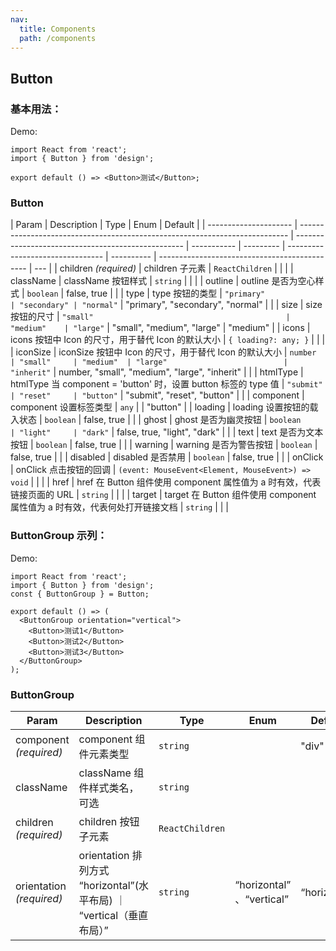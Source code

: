 ```yaml
---
nav:
  title: Components
  path: /components
---
```


## Button

### 基本用法：

Demo:

```tsx
import React from 'react';
import { Button } from 'design';

export default () => <Button>测试</Button>;
```

### Button

| Param                 | Description                                                                 | Type                                               | Enum        | Default   |
| --------------------- | --------------------------------------------------------------------------- | -------------------------------------------------- | ----------- | --------- | -------------------------------- | ---------- | --------------------------------------------- | --- |
| children _(required)_ | children 子元素                                                             | `ReactChildren`                                    |             |           |
| className             | className 按钮样式                                                          | `string`                                           |             |           |
| outline               | outline 是否为空心样式                                                      | `boolean`                                          | false, true |           |
| type                  | type 按钮的类型                                                             | `"primary"                                         | "secondary" | "normal"` | "primary", "secondary", "normal" |            |
| size                  | size 按钮的尺寸                                                             | `"small"                                           | "medium"    | "large"`  | "small", "medium", "large"       | "medium"   |
| icons                 | icons 按钮中 Icon 的尺寸，用于替代 Icon 的默认大小                          | `{ loading?: any; }`                               |             |           |
| iconSize              | iconSize 按钮中 Icon 的尺寸，用于替代 Icon 的默认大小                       | `number                                            | "small"     | "medium"  | "large"                          | "inherit"` | number, "small", "medium", "large", "inherit" |     |
| htmlType              | htmlType 当 component = 'button' 时，设置 button 标签的 type 值             | `"submit"                                          | "reset"     | "button"` | "submit", "reset", "button"      |            |
| component             | component 设置标签类型                                                      | `any`                                              |             | "button"  |
| loading               | loading 设置按钮的载入状态                                                  | `boolean`                                          | false, true |           |
| ghost                 | ghost 是否为幽灵按钮                                                        | `boolean                                           | "light"     | "dark"`   | false, true, "light", "dark"     |            |
| text                  | text 是否为文本按钮                                                         | `boolean`                                          | false, true |           |
| warning               | warning 是否为警告按钮                                                      | `boolean`                                          | false, true |           |
| disabled              | disabled 是否禁用                                                           | `boolean`                                          | false, true |           |
| onClick               | onClick 点击按钮的回调                                                      | `(event: MouseEvent<Element, MouseEvent>) => void` |             |           |
| href                  | href 在 Button 组件使用 component 属性值为 a 时有效，代表链接页面的 URL     | `string`                                           |             |           |
| target                | target 在 Button 组件使用 component 属性值为 a 时有效，代表何处打开链接文档 | `string`                                           |             |           |

### ButtonGroup 示列：

Demo:

```tsx
import React from 'react';
import { Button } from 'design';
const { ButtonGroup } = Button;

export default () => (
  <ButtonGroup orientation="vertical">
    <Button>测试1</Button>
    <Button>测试2</Button>
    <Button>测试3</Button>
  </ButtonGroup>
);
```

### ButtonGroup

| Param                    | Description                                                           | Type            | Enum                      | Default      |
| ------------------------ | --------------------------------------------------------------------- | --------------- | ------------------------- | ------------ |
| component _(required)_   | component 组件元素类型                                                | `string`        |                           | "div"        |
| className                | className 组件样式类名，可选                                          | `string`        |                           |              |
| children _(required)_    | children 按钮子元素                                                   | `ReactChildren` |                           |              |
| orientation _(required)_ | orientation 排列方式 “horizontal”(水平布局) ｜ “vertical（垂直布局）” | `string`        | “horizontal” 、“vertical” | “horizontal” |
